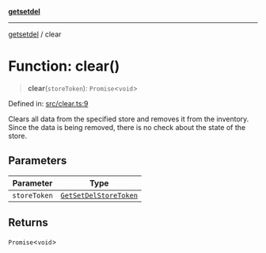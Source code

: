 [**getsetdel**](../README.md)

---

[getsetdel](../README.md) / clear

# Function: clear()

> **clear**(`storeToken`): `Promise`\<`void`\>

Defined in: [src/clear.ts:9](https://github.com/ericvera/getsetdel/blob/main/src/clear.ts#L9)

Clears all data from the specified store and removes it from the
inventory. Since the data is being removed, there is no check about the state
of the store.

## Parameters

| Parameter    | Type                                                          |
| ------------ | ------------------------------------------------------------- |
| `storeToken` | [`GetSetDelStoreToken`](../interfaces/GetSetDelStoreToken.md) |

## Returns

`Promise`\<`void`\>
